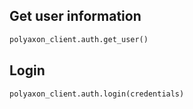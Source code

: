 ## Get user information

```python
polyaxon_client.auth.get_user()
```

## Login

```python
polyaxon_client.auth.login(credentials)
```
